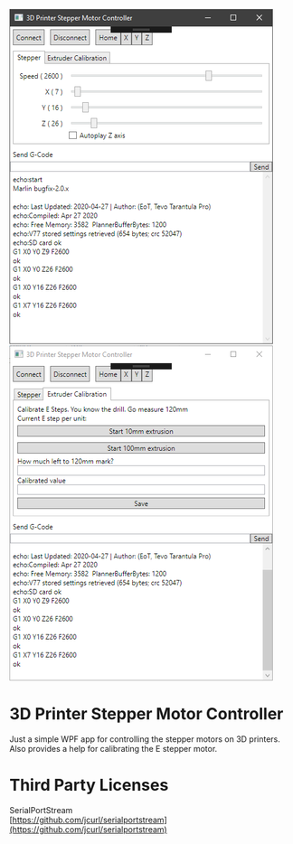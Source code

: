 ![](https://raw.githubusercontent.com/jaysonragasa/3DPrinterStepperController/master/ss/2020-04-27_0843.png) ![](https://raw.githubusercontent.com/jaysonragasa/3DPrinterStepperController/master/ss/2020-04-27_0844.png)
# 3D Printer Stepper Motor Controller
Just a simple WPF app for controlling the stepper motors on 3D printers.  
Also provides a help for calibrating the E stepper motor.

# Third Party Licenses
SerialPortStream  
[https://github.com/jcurl/serialportstream](https://github.com/jcurl/serialportstream)
